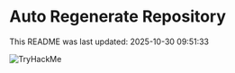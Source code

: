 # Auto Regenerate Repository

This README was last updated: 2025-10-30 09:51:33

 ![TryHackMe](https://tryhackme.com/badge/533634)